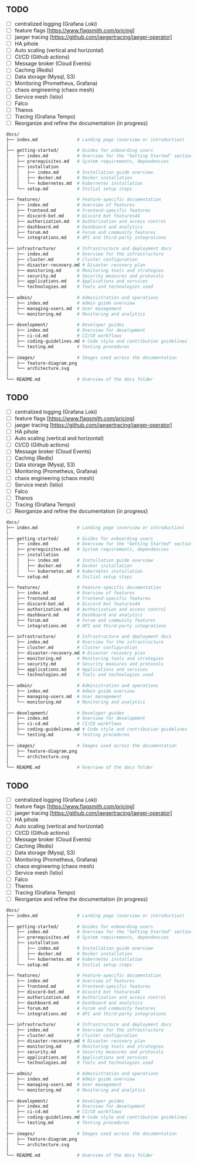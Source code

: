 ## TODO

- [ ] centralized logging (Grafana Loki)
- [ ] feature flags [https://www.flagsmith.com/pricing]
- [ ] jaeger tracing [https://github.com/jaegertracing/jaeger-operator]
- [ ] HA pihole
- [ ] Auto scaling (vertical and horizontal)
- [ ] CI/CD (Github actions)
- [ ] Message broker (Cloud Events)
- [ ] Caching (Redis)
- [ ] Data storage (Mysql, S3)
- [ ] Monitoring (Prometheus, Grafana)
- [ ] chaos engineering (chaos mesh)
- [ ] Service mesh (Istio)
- [ ] Falco
- [ ] Thanos
- [ ] Tracing (Grafana Tempo)
- [ ] Reorganize and refine the documentation {in progress}

```bash
docs/
├── index.md               # Landing page (overview or introduction)
│
├── getting-started/       # Guides for onboarding users
│   ├── index.md           # Overview for the "Getting Started" section
│   ├── prerequisites.md   # System requirements, dependencies
│   ├── installation
│   │   ├── index.md       # Installation guide overview
│   │   ├── docker.md      # Docker installation
│   │   └── kubernetes.md  # Kubernetes installation
│   └── setup.md           # Initial setup steps
│
├── features/              # Feature-specific documentation
│   ├── index.md           # Overview of features
│   ├── frontend.md        # Frontend-specific features
│   ├── discord-bot.md     # Discord bot features44
│   ├── authorization.md   # Authorization and access control
│   ├── dashboard.md       # Dashboard and analytics
│   ├── forum.md           # Forum and community features
│   └── integrations.md    # API and third-party integrations
│
├── infrastructure/        # Infrastructure and deployment docs
│   ├── index.md           # Overview for the infrastructure
│   ├── cluster.md         # Cluster configuration
│   ├── disaster-recovery.md # Disaster recovery plan
│   ├── monitoring.md      # Monitoring tools and strategies
│   ├── security.md        # Security measures and protocols
│   ├── applications.md    # Applications and services
│   └── technologies.md    # Tools and technologies used
│
├── admin/                 # Administration and operations
│   ├── index.md           # Admin guide overview
│   ├── managing-users.md  # User management
│   └── monitoring.md      # Monitoring and analytics
│
├── development/           # Developer guides
│   ├── index.md           # Overview for development
│   ├── ci-cd.md           # CI/CD workflows
│   ├── coding-guidelines.md # Code style and contribution guidelines
│   └── testing.md         # Testing procedures
│
├── images/                # Images used across the documentation
│   ├── feature-diagram.png
│   └── architecture.svg
│
└── README.md              # Overview of the docs folder
```

## TODO

- [ ] centralized logging (Grafana Loki)
- [ ] feature flags [https://www.flagsmith.com/pricing]
- [ ] jaeger tracing [https://github.com/jaegertracing/jaeger-operator]
- [ ] HA pihole
- [ ] Auto scaling (vertical and horizontal)
- [ ] CI/CD (Github actions)
- [ ] Message broker (Cloud Events)
- [ ] Caching (Redis)
- [ ] Data storage (Mysql, S3)
- [ ] Monitoring (Prometheus, Grafana)
- [ ] chaos engineering (chaos mesh)
- [ ] Service mesh (Istio)
- [ ] Falco
- [ ] Thanos
- [ ] Tracing (Grafana Tempo)
- [ ] Reorganize and refine the documentation {in progress}

```bash
docs/
├── index.md               # Landing page (overview or introduction)
│
├── getting-started/       # Guides for onboarding users
│   ├── index.md           # Overview for the "Getting Started" section
│   ├── prerequisites.md   # System requirements, dependencies
│   ├── installation
│   │   ├── index.md       # Installation guide overview
│   │   ├── docker.md      # Docker installation
│   │   └── kubernetes.md  # Kubernetes installation
│   └── setup.md           # Initial setup steps
│
├── features/              # Feature-specific documentation
│   ├── index.md           # Overview of features
│   ├── frontend.md        # Frontend-specific features
│   ├── discord-bot.md     # Discord bot features44
│   ├── authorization.md   # Authorization and access control
│   ├── dashboard.md       # Dashboard and analytics
│   ├── forum.md           # Forum and community features
│   └── integrations.md    # API and third-party integrations
│
├── infrastructure/        # Infrastructure and deployment docs
│   ├── index.md           # Overview for the infrastructure
│   ├── cluster.md         # Cluster configuration
│   ├── disaster-recovery.md # Disaster recovery plan
│   ├── monitoring.md      # Monitoring tools and strategies
│   ├── security.md        # Security measures and protocols
│   ├── applications.md    # Applications and services
│   └── technologies.md    # Tools and technologies used
│
├── admin/                 # Administration and operations
│   ├── index.md           # Admin guide overview
│   ├── managing-users.md  # User management
│   └── monitoring.md      # Monitoring and analytics
│
├── development/           # Developer guides
│   ├── index.md           # Overview for development
│   ├── ci-cd.md           # CI/CD workflows
│   ├── coding-guidelines.md # Code style and contribution guidelines
│   └── testing.md         # Testing procedures
│
├── images/                # Images used across the documentation
│   ├── feature-diagram.png
│   └── architecture.svg
│
└── README.md              # Overview of the docs folder
```

## TODO

- [ ] centralized logging (Grafana Loki)
- [ ] feature flags [https://www.flagsmith.com/pricing]
- [ ] jaeger tracing [https://github.com/jaegertracing/jaeger-operator]
- [ ] HA pihole
- [ ] Auto scaling (vertical and horizontal)
- [ ] CI/CD (Github actions)
- [ ] Message broker (Cloud Events)
- [ ] Caching (Redis)
- [ ] Data storage (Mysql, S3)
- [ ] Monitoring (Prometheus, Grafana)
- [ ] chaos engineering (chaos mesh)
- [ ] Service mesh (Istio)
- [ ] Falco
- [ ] Thanos
- [ ] Tracing (Grafana Tempo)
- [ ] Reorganize and refine the documentation {in progress}

```bash
docs/
├── index.md               # Landing page (overview or introduction)
│
├── getting-started/       # Guides for onboarding users
│   ├── index.md           # Overview for the "Getting Started" section
│   ├── prerequisites.md   # System requirements, dependencies
│   ├── installation
│   │   ├── index.md       # Installation guide overview
│   │   ├── docker.md      # Docker installation
│   │   └── kubernetes.md  # Kubernetes installation
│   └── setup.md           # Initial setup steps
│
├── features/              # Feature-specific documentation
│   ├── index.md           # Overview of features
│   ├── frontend.md        # Frontend-specific features
│   ├── discord-bot.md     # Discord bot features44
│   ├── authorization.md   # Authorization and access control
│   ├── dashboard.md       # Dashboard and analytics
│   ├── forum.md           # Forum and community features
│   └── integrations.md    # API and third-party integrations
│
├── infrastructure/        # Infrastructure and deployment docs
│   ├── index.md           # Overview for the infrastructure
│   ├── cluster.md         # Cluster configuration
│   ├── disaster-recovery.md # Disaster recovery plan
│   ├── monitoring.md      # Monitoring tools and strategies
│   ├── security.md        # Security measures and protocols
│   ├── applications.md    # Applications and services
│   └── technologies.md    # Tools and technologies used
│
├── admin/                 # Administration and operations
│   ├── index.md           # Admin guide overview
│   ├── managing-users.md  # User management
│   └── monitoring.md      # Monitoring and analytics
│
├── development/           # Developer guides
│   ├── index.md           # Overview for development
│   ├── ci-cd.md           # CI/CD workflows
│   ├── coding-guidelines.md # Code style and contribution guidelines
│   └── testing.md         # Testing procedures
│
├── images/                # Images used across the documentation
│   ├── feature-diagram.png
│   └── architecture.svg
│
└── README.md              # Overview of the docs folder
```
